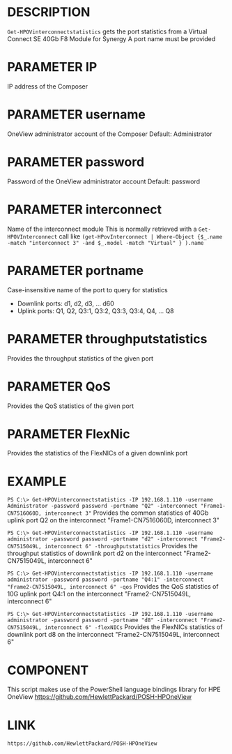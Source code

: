 # DESCRIPTION
   `Get-HPOVinterconnectstatistics` gets the port statistics from a Virtual Connect SE 40Gb F8 Module for Synergy 
   A port name must be provided
       
# PARAMETER IP
  IP address of the Composer
    
# PARAMETER username
  OneView administrator account of the Composer
  Default: Administrator
  
# PARAMETER password
  Password of the OneView administrator account 
  Default: password
  
# PARAMETER interconnect
  Name of the interconnect module
  This is normally retrieved with a `Get-HPOVInterconnect` call like `(get-HPovInterconnect | Where-Object {$_.name -match "interconnect 3" -and $_.model -match "Virtual" } ).name`
  
# PARAMETER portname
  Case-insensitive name of the port to query for statistics
  - Downlink ports: d1, d2, d3, ... d60
  - Uplink ports: Q1, Q2, Q3:1, Q3:2, Q3:3, Q3:4, Q4, ... Q8 

# PARAMETER throughputstatistics 
  Provides the throughput statistics of the given port 
   
# PARAMETER QoS
  Provides the QoS statistics of the given port 

# PARAMETER FlexNic
  Provides the statistics of the FlexNICs of a given downlink port 

# EXAMPLE
  `PS C:\> Get-HPOVinterconnectstatistics -IP 192.168.1.110 -username Administrator -password password -portname "Q2" -interconnect "Frame1-CN7516060D, interconnect 3"`
  Provides the common statistics of 40Gb uplink port Q2 on the interconnect "Frame1-CN7516060D, interconnect 3"
  
  `PS C:\> Get-HPOVinterconnectstatistics -IP 192.168.1.110 -username administrator -password password -portname "d2" -interconnect "Frame2-CN7515049L, interconnect 6" -throughputstatistics`
  Provides the throughput statistics of downlink port d2 on the interconnect "Frame2-CN7515049L, interconnect 6"
  
  `PS C:\> Get-HPOVinterconnectstatistics -IP 192.168.1.110 -username administrator -password password -portname "Q4:1" -interconnect "Frame2-CN7515049L, interconnect 6" -qos`
  Provides the QoS statistics of 10G uplink port Q4:1 on the interconnect "Frame2-CN7515049L, interconnect 6"

  `PS C:\> Get-HPOVinterconnectstatistics -IP 192.168.1.110 -username administrator -password password -portname "d8" -interconnect "Frame2-CN7515049L, interconnect 6" -flexNICs`
  Provides the FlexNICs statistics of downlink port d8 on the interconnect "Frame2-CN7515049L, interconnect 6"

# COMPONENT
  This script makes use of the PowerShell language bindings library for HPE OneView
  https://github.com/HewlettPackard/POSH-HPOneView

# LINK
    https://github.com/HewlettPackard/POSH-HPOneView
  
